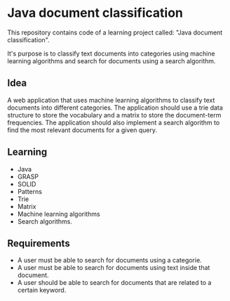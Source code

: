 # Java document classification

This repository contains code of a learning project called: "Java document classification".

It's purpose is to classify text documents into categories using machine learning algorithms and search for documents using a search algorithm.

## Idea

A web application that uses machine learning algorithms to classify text documents into different categories. The application should use a trie data structure to store the vocabulary and a matrix to store the document-term frequencies. The application should also implement a search algorithm to find the most relevant documents for a given query.

## Learning

- Java
- GRASP
- SOLID
- Patterns
- Trie
- Matrix
- Machine learning algorithms
- Search algorithms.

## Requirements

- A user must be able to search for documents using a categorie.
- A user must be able to search for documents using text inside that document.
- A user should be able to search for documents that are related to a certain keyword.
